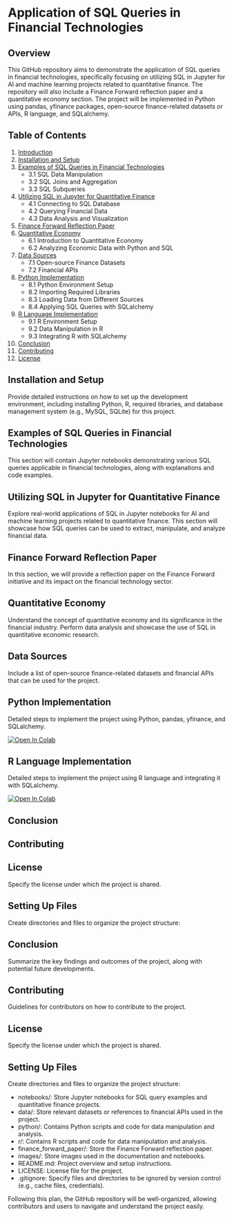 # Application of SQL Queries in Financial Technologies

## Overview
This GitHub repository aims to demonstrate the application of SQL queries in financial technologies, specifically focusing on utilizing SQL in Jupyter for AI and machine learning projects related to quantitative finance. The repository will also include a Finance Forward reflection paper and a quantitative economy section. The project will be implemented in Python using pandas, yfinance packages, open-source finance-related datasets or APIs, R language, and SQLalchemy.

## Table of Contents
1. [Introduction](#introduction)
2. [Installation and Setup](#installation-and-setup)
3. [Examples of SQL Queries in Financial Technologies](#examples-of-sql-queries-in-financial-technologies)
   - 3.1 SQL Data Manipulation
   - 3.2 SQL Joins and Aggregation
   - 3.3 SQL Subqueries
4. [Utilizing SQL in Jupyter for Quantitative Finance](#utilizing-sql-in-jupyter-for-quantitative-finance)
   - 4.1 Connecting to SQL Database
   - 4.2 Querying Financial Data
   - 4.3 Data Analysis and Visualization
5. [Finance Forward Reflection Paper](#finance-forward-reflection-paper)
6. [Quantitative Economy](#quantitative-economy)
   - 6.1 Introduction to Quantitative Economy
   - 6.2 Analyzing Economic Data with Python and SQL
7. [Data Sources](#data-sources)
   - 7.1 Open-source Finance Datasets
   - 7.2 Financial APIs
8. [Python Implementation](#python-implementation)
   - 8.1 Python Environment Setup
   - 8.2 Importing Required Libraries
   - 8.3 Loading Data from Different Sources
   - 8.4 Applying SQL Queries with SQLalchemy
9. [R Language Implementation](#r-language-implementation)
   - 9.1 R Environment Setup
   - 9.2 Data Manipulation in R
   - 9.3 Integrating R with SQLalchemy
10. [Conclusion](#conclusion)
11. [Contributing](#contributing)
12. [License](#license)

## Installation and Setup
Provide detailed instructions on how to set up the development environment, including installing Python, R, required libraries, and database management system (e.g., MySQL, SQLite) for this project.

## Examples of SQL Queries in Financial Technologies
This section will contain Jupyter notebooks demonstrating various SQL queries applicable in financial technologies, along with explanations and code examples.

## Utilizing SQL in Jupyter for Quantitative Finance
Explore real-world applications of SQL in Jupyter notebooks for AI and machine learning projects related to quantitative finance. This section will showcase how SQL queries can be used to extract, manipulate, and analyze financial data.

## Finance Forward Reflection Paper
In this section, we will provide a reflection paper on the Finance Forward initiative and its impact on the financial technology sector.

## Quantitative Economy
Understand the concept of quantitative economy and its significance in the financial industry. Perform data analysis and showcase the use of SQL in quantitative economic research.

## Data Sources
Include a list of open-source finance-related datasets and financial APIs that can be used for the project.

## Python Implementation
Detailed steps to implement the project using Python, pandas, yfinance, and SQLalchemy.

[![Open In Colab](https://colab.research.google.com/assets/colab-badge.svg)](https://colab.research.google.com/github/your_username/your_repository/blob/main/python/your_notebook.ipynb)

## R Language Implementation
Detailed steps to implement the project using R language and integrating it with SQLalchemy.

[![Open In Colab](https://colab.research.google.com/assets/colab-badge.svg)](https://colab.research.google.com/github/your_username/your_repository/blob/main/r/your_notebook.ipynb)

## Conclusion
<!-- Conclusion details here -->

## Contributing
<!-- Contributing details here -->

## License
Specify the license under which the project is shared.

## Setting Up Files
Create directories and files to organize the project structure:
<!-- Setting up files details here -->
## Conclusion
Summarize the key findings and outcomes of the project, along with potential future developments.

## Contributing
Guidelines for contributors on how to contribute to the project.

## License
Specify the license under which the project is shared.

## Setting Up Files
Create directories and files to organize the project structure:
- notebooks/: Store Jupyter notebooks for SQL query examples and quantitative finance projects.
- data/: Store relevant datasets or references to financial APIs used in the project.
- python/: Contains Python scripts and code for data manipulation and analysis.
- r/: Contains R scripts and code for data manipulation and analysis.
- finance_forward_paper/: Store the Finance Forward reflection paper.
- images/: Store images used in the documentation and notebooks.
- README.md: Project overview and setup instructions.
- LICENSE: License file for the project.
- .gitignore: Specify files and directories to be ignored by version control (e.g., cache files, credentials).

Following this plan, the GitHub repository will be well-organized, allowing contributors and users to navigate and understand the project easily.
